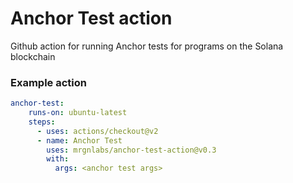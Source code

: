 # Anchor Test action
Github action for running Anchor tests for programs on the Solana blockchain


### Example action
```yaml
anchor-test:
    runs-on: ubuntu-latest
    steps:
      - uses: actions/checkout@v2
      - name: Anchor Test
        uses: mrgnlabs/anchor-test-action@v0.3
        with:
          args: <anchor test args>
```
